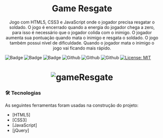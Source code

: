 <h1 align="center">Game Resgate</h1>

<p align="center">Jogo com HTML5, CSS3 e JavaScript onde o jogador precisa resgatar o soldado. O jogo é encerrado quando a energia do jogador chega a zero, para isso é necessário que o jogador colida com o inimigo. O jogador aumenta sua pontuação quando mata o inimigo e resgata o soldado. O jogo também possui nível de dificuldade. Quando o jogador mata o inimigo o jogo vai ficando mais rápido.</p>

![Badge](https://img.shields.io/badge/HTML5-E34F26?style=for-the-badge&logo=html5&logoColor=white") ![Badge](https://img.shields.io/badge/CSS3-1572B6?style=for-the-badge&logo=css3&logoColor=white") ![Badge](https://img.shields.io/badge/JavaScript-323330?style=for-the-badge&logo=javascript&logoColor=F7DF1E") ![Github](https://img.shields.io/github/issues/andersonfpv/gameResgate") ![Github](https://img.shields.io/github/forks/andersonfpv/gameResgate") ![Github](https://img.shields.io/github/stars/andersonfpv/gameResgate") [![License: MIT](https://img.shields.io/badge/License-MIT-yellow.svg)](https://opensource.org/licenses/MIT)

<h1 align="center">
  <img alt="gameResgate" title="gameResgate" src="./screenshots/gameResgate.gif" />
</h1>

### 🛠 Tecnologias

As seguintes ferramentas foram usadas na construção do projeto:

- [HTML5]
- [CSS3]
- [JavaScript]
- [jQuery]
